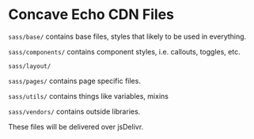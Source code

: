 # Concave Echo CDN Files

`sass/base/` contains base files, styles that likely to be used in everything.

`sass/components/` contains component styles, i.e. callouts, toggles, etc.

`sass/layout/`

`sass/pages/` contains page specific files.

`sass/utils/` contains things like variables, mixins

`sass/vendors/` contains outside libraries.

These files will be delivered over jsDelivr.
